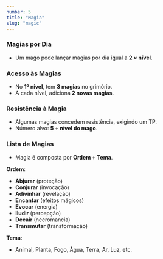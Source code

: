 ```yaml
---
number: 5
title: "Magia"
slug: "magic"
---
```

### Magias por Dia
- Um mago pode lançar magias por dia igual a **2 × nível**.

### Acesso às Magias
- No **1º nível**, tem **3 magias** no grimório.
- A cada nível, adiciona **2 novas magias**.

### Resistência à Magia
- Algumas magias concedem resistência, exigindo um TP.
- Número alvo: **5 + nível do mago**.

### Lista de Magias
- Magia é composta por **Ordem + Tema**.

**Ordem**:
- **Abjurar** (proteção)
- **Conjurar** (invocação)
- **Adivinhar** (revelação)
- **Encantar** (efeitos mágicos)
- **Evocar** (energia)
- **Iludir** (percepção)
- **Decair** (necromancia)
- **Transmutar** (transformação)

**Tema**:
- Animal, Planta, Fogo, Água, Terra, Ar, Luz, etc.
